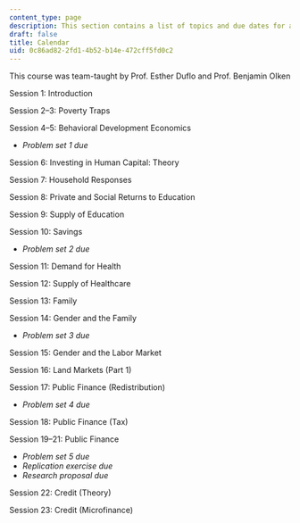 ```yaml
---
content_type: page
description: This section contains a list of topics and due dates for assignments.
draft: false
title: Calendar
uid: 0c86ad82-2fd1-4b52-b14e-472cff5fd0c2
---
```

This course was team-taught by Prof. Esther Duflo and Prof. Benjamin Olken

Session 1: Introduction

Session 2–3: Poverty Traps

Session 4–5: Behavioral Development Economics

- *Problem set 1 due*

Session 6: Investing in Human Capital: Theory

Session 7: Household Responses

Session 8: Private and Social Returns to Education

Session 9: Supply of Education

Session 10: Savings

- *Problem set 2 due*

Session 11: Demand for Health 

Session 12: Supply of Healthcare

Session 13: Family

Session 14: Gender and the Family

- *Problem set 3 due*

Session 15: Gender and the Labor Market

Session 16: Land Markets (Part 1)

Session 17: Public Finance (Redistribution)

- *Problem set 4 due*

Session 18: Public Finance (Tax)

Session 19–21: Public Finance 

- *Problem set 5 due*
- *Replication exercise due*
- *Research proposal due*

Session 22: Credit (Theory)

Session 23: Credit (Microfinance)